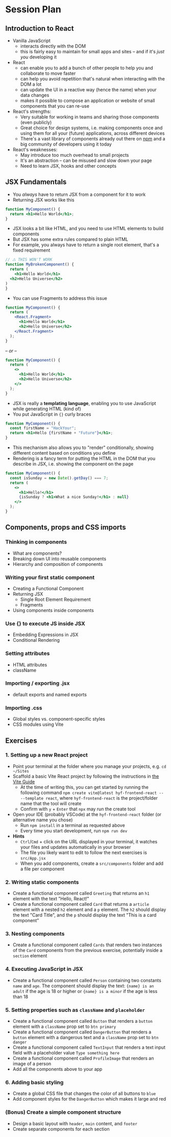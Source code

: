 # Session Plan

## Introduction to React

- Vanilla JavaScript
  - interacts directly with the DOM
  - this is fairly easy to maintain for small apps and sites – and if it's _just you_ developing it
- React
  - can enable you to add a bunch of other people to help you and collaborate to move faster
  - can help you avoid repetition that's natural when interacting with the DOM a lot
  - can update the UI in a reactive way (hence the name) when your data changes
  - makes it possible to compose an application or website of small components that you can re-use
- React's strengths:
  - Very suitable for working in teams and sharing those components (even publicly)
  - Great choice for design systems, i.e. making components once and using them for all your (future) applications,
    across different devices
  - There's a vast library of components already out there on [npm](https://npmjs.com) and a big community of developers
    using
    it today
- React's weaknesses:
  - May introduce too much overhead to small projects
  - It's an abstraction – can be misused and slow down your page
  - Need to learn JSX, hooks and other concepts

## JSX Fundamentals

- You _always_ have to return JSX from a component for it to work
- Returning JSX works like this

```jsx
function MyComponent() {
  return <h1>Hello World</h1>;
}
```

- JSX looks a bit like HTML, and you need to use HTML elements to build components
- But JSX has some extra rules compared to plain HTML
- For example, you always have to return a single root element, that's a fixed requirement

```jsx
// ⚠️ THIS WON'T WORK
function MyBrokenComponent() {
  return (
    <h1>Hello World</h1>
  <h2>Hello Universe</h2>
)
}
```

- You can use Fragments to address this issue

```jsx
function MyComponent() {
  return (
    <React.Fragment>
      <h1>Hello World</h1>
      <h2>Hello Universe</h2>
    </React.Fragment>
  );
}
```

– _or_ –

```jsx
function MyComponent() {
  return (
    <>
      <h1>Hello World</h1>
      <h2>Hello Universe</h2>
    </>
  );
}
```

- JSX is really a **templating language**, enabling you to use JavaScript while generating HTML (kind of)
- You put JavaScript in `{}` curly braces

```jsx
function MyComponent() {
  const firstName = "HackYour";
  return <h1>Hello {firstName + "Future"}</h1>;
}
```

- This mechanism also allows you to "render" conditionally, showing different content based on conditions you define
- Rendering is a fancy term for putting the HTML in the DOM that you describe in JSX, i.e. showing the component on the
  page

```jsx
function MyComponent() {
  const isSunday = new Date().getDay() === 7;
  return (
    <>
      <h1>Hello!</h1>
      {isSunday ? <h1>What a nice Sunday!</h1> : null}
    </>
  );
}
```

## Components, props and CSS imports

### Thinking in components

- What are components?
- Breaking down UI into reusable components
- Hierarchy and composition of components

### Writing your first static component

- Creating a Functional Component
- Returning JSX
  - Single Root Element Requirement
  - Fragments
- Using components inside components

### Use {} to execute JS inside JSX

- Embedding Expressions in JSX
- Conditional Rendering

### Setting attributes

- HTML attributes
- className

### Importing / exporting .jsx

- default exports and named exports

### Importing .css

- Global styles vs. component-specific styles
- CSS modules using Vite

## Exercises

### 1. Setting up a new React project

- Point your terminal at the folder where you manage your projects, e.g. `cd ~/Sites`
- Scaffold a basic Vite React project by following the instructions
  in [the Vite Guide](https://vite.dev/guide/#scaffolding-your-first-vite-project)
  - At the time of writing this, you can get started by running the following command
    `npm create vite@latest hyf-frontend-react -- --template react`, where `hyf-frontend-react` is the project/folder
    name that the tool will create
  - Confirm with `y` + `Enter` that `npx` may run the create tool
- Open your IDE (probably VSCode) at the `hyf-frontend-react` folder (or alternative name you chose)
  - Run `npm install` in a terminal as requested above
  - Every time you start development, run `npm run dev`
- **Hints**
  - `Ctrl`/`Cmd` + click on the URL displayed in your terminal, it watches your files and updates automatically in your
    browser
  - The file you likely want to edit to follow the next exercises is `src/App.jsx`
  - When you add components, create a `src/components` folder and add a file per component

### 2. Writing static components

- Create a functional component called `Greeting` that returns an `h1` element with the text "Hello, React!"
- Create a functional component called `Card` that returns a `article` element with a nested `h2` element and a `p`
  element. The `h2` should display the text "Card Title", and the `p` should display the text "This is a card component"

### 3. Nesting components

- Create a functional component called `Cards` that renders two instances of the `Card` components from the previous
  exercise, potentially inside a `section` element

### 4. Executing JavaScript in JSX

- Create a functional component called `Person` containing two constants `name` and `age`. The component should display
  the text: `{name} is an adult` if the age is 18 or higher or `{name} is a minor` if the age is less than 18

### 5. Setting properties such as `className` and `placeholder`

- Create a functional component called `Button` that renders a `button` element with a `className` prop set to
  `btn primary`
- Create a functional component called `DangerButton` that renders a `button` element with a dangerous text and a
  `className` prop set to `btn danger`
- Create a functional component called `TextInput` that renders a text input field with a placeholder value
  `Type something here`
- Create a functional component called `ProfileImage` that renders an image of a person
- Add all the components above to your app

### 6. Adding basic styling

- Create a global CSS file that changes the color of all buttons to `blue`
- Add component styles for the `DangerButton` which makes it large and red

### (Bonus) Create a simple component structure

- Design a basic layout with `header`, `main` content, and `footer`
- Create separate components for each section
